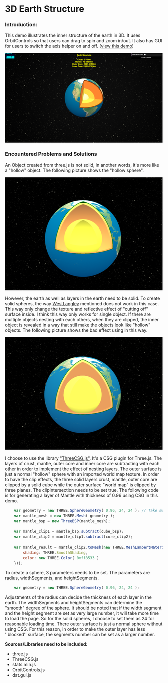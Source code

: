 3D Earth Structure
====
### Introduction: ###  
This demo illustrates the inner structure of the earth in 3D. It uses OrbitControls so that users can drag to spin and zoom in/out. It also has GUI for users to switch the axis helper on and off. 
 ([view this demo](https://yiic.github.io/my-three.js-projects/earthStructure/earthStructure.html))
 
 
[![result picture](pic_result.png)](https://yiic.github.io/my-three.js-projects/earthStructure/earthStructure.html)
 
### Encountered Problems and Solutions ###
An Object created from three.js is not solid, in another words, it's more like a "hollow" object. The following picture shows the "hollow sphere".
 
 
![hollow sphere1](pic_hollow1.png)
 
 
However, the earth as well as layers in the earth need to be solid. To create solid spheres, the way [WestLangley](https://stackoverflow.com/questions/37090942/how-to-render-clipped-surfaces-as-solid-objects/37093210#37093210) mentioned does not work in this case. This way only change the texture and reflective effect of "cutting off" surface inside. I think this way only works for single object. If there are multiple objects nesting with each others, when they are clipped, the inner object is revealed in a way that still make the objects look like "hollow" objects.  The following picture shows the bad effect using in this way. 


![hollow sphere2](pic_hollow2.png)



I choose to use the library ["ThreeCSG.js"](https://github.com/chandlerprall/ThreeCSG). It's a CSG plugin for Three.js. The layers of crust, mantle, outer core and inner core are subtracting with each other in order to implement the effect of nesting layers. The outer surface is just a normal "hollow" sphere with an imported world map texture. In order to have the clip effects, the three solid layers crust, mantle, outer core are clipped by a solid cube while the outer surface "world map" is clipped by three planes. The clipIntersection needs to be set true. The following code is for generating a layer of Mantle with thickness of 0.96 using CSG in this demo. 

```js
    var geometry = new THREE.SphereGeometry( 0.96, 24, 24 ); // Take more time to load when increase the last two indexs.
    var mantle_mesh = new THREE.Mesh( geometry );
    var mantle_bsp = new ThreeBSP(mantle_mesh);

    var mantle_clip1 = mantle_bsp.subtract(cube_bsp);
    var mantle_clip2 = mantle_clip1.subtract(core_clip2);

    var mantle_result = mantle_clip2.toMesh(new THREE.MeshLambertMaterial({
        shading: THREE.SmoothShading,
        color: new THREE.Color( 0xff8533 )
    }));
```

To create a sphere, 3 parameters needs to be set. The parameters are radius, widthSegments, and heightSegments. 

```js
    var geometry = new THREE.SphereGeometry( 0.96, 24, 24 );
```

Adjustments of the radius can decide the thickness of each layer in the earth. The widthSegments and heightSegments can determine the "smooth" degree of the sphere. It should be noted that if the width segment and the height segment are set as very large number, it will take more time to load the page. So for the solid spheres,  I choose to set them as 24 for reasonable loading time. There outer surface is just a normal sphere without using CSG.  For this reason, in order to make the outer layer has less ''blocked'' surface,  the segments number can be set as a larger number. 


**Sources/Libraries need to be included:**
- three.js
- ThreeCSG.js
- stats.min.js
- OrbitControls.js
- dat.gui.js
